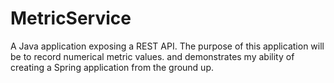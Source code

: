 # MetricService
A Java application exposing a REST API. The purpose of this application will be to record numerical metric values. and demonstrates my ability of creating a Spring application from the ground up.
